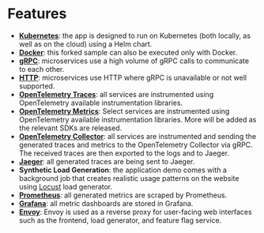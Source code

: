 # Features

- **[Kubernetes](https://kubernetes.io)**: the app is designed to run on
  Kubernetes (both locally, as well as on the cloud) using a Helm chart.
- **[Docker](https://docs.docker.com)**: this forked sample can also be executed
  only with Docker.
- **[gRPC](https://grpc.io)**: microservices use a high volume of gRPC calls to
  communicate to each other.
- **[HTTP](https://www.rfc-editor.org/rfc/rfc9110.html)**: microservices use HTTP
  where gRPC is unavailable or not well supported.
- **[OpenTelemetry Traces](https://opentelemetry.io)**: all services are
  instrumented using OpenTelemetry available instrumentation libraries.
- **[OpenTelemetry Metrics](https://opentelemetry.io)**: Select services are
instrumented using OpenTelemetry available instrumentation libraries. More will
be added as the relevant SDKs are released.
- **[OpenTelemetry
  Collector](https://opentelemetry.io/docs/collector/getting-started)**: all
  services are instrumented and sending the generated traces and metrics to the
  OpenTelemetry Collector via gRPC. The received traces are then exported to the
  logs and to Jaeger.
- **[Jaeger](https://www.jaegertracing.io)**: all generated traces are being
  sent to Jaeger.
- **Synthetic Load Generation**: the application demo comes with a background
  job that creates realistic usage patterns on the website using
  [Locust](https://locust.io/) load generator.
- **[Prometheus](https://prometheus.io/)**: all generated metrics are scraped by
  Prometheus.
- **[Grafana](https://grafana.com/)**: all metric dashboards are stored in
  Grafana.
- **[Envoy](https://www.envoyproxy.io/)**: Envoy is used as a reverse proxy for
  user-facing web interfaces such as the frontend, load generator, and feature
  flag service.
